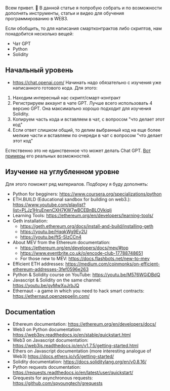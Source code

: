 Всем привет. 👋
В данной статье я попробую собрать и по возможности дополнять инструменты, статьи и видео для обучения программированию в WEB3.

Если обобщить, то для написания смартконтрактов либо скриптов, нам понадобится несколько вещей:
- Чат GPT
- Python
- Solidity

## Начальный уровень
- https://chat.openai.com/
Начинать надо обязательно с изучения уже написанного готового кода. Для этого:
1) Находим интересный нас скрипт/смарт-контракт
2) Регистрируем аккаунт в чате GPT. Лучше всего использовать 4 версию GPT. Она максимально хорошо подходит для изучения Solidity.
3) Копируем часть кода и вставляем в чат, с вопросом "что делает этот код"
4) Если ответ слишком общий, то делим выбранный код на еще более мелкие части и вставляем по очереди в чат с вопросом "что делает этот код"

Естественно это не единственное что может делать Chat GPT. [Вот примеры](https://beta.openai.com/examples) его реальных возможностей.

## Изучение на углубленном уровне
Для этого поможет ряд материалов. Подборку я буду дополнять:
- Python for begginers: https://www.coursera.org/specializations/python
- ETH.BUILD (Educational sandbox for building on web3.): https://www.youtube.com/playlist?list=PLJz1HruEnenCXH7KW7wBCEBnBLOVkiqIi
- Learning Tools: https://ethereum.org/en/developers/learning-tools/
- Geth installation: 
  - https://geth.ethereum.org/docs/install-and-build/installing-geth
  - https://youtu.be/HqqkWg9Ey2U
  - https://youtu.be/ftS-SlzCCn4
- About MEV from the Ethereum documentation:
  - https://ethereum.org/en/developers/docs/mev/#top
  - https://www.eventbrite.co.uk/o/encode-club-17788748651
  - For those new to MEV: https://docs.flashbots.net/new-to-mev
- Efficient ETH addresses: https://medium.com/coinmonks/on-efficient-ethereum-addresses-3fef0596e263
- Python & Solidity course on YouTube: https://youtu.be/M576WGiDBdQ
- Javascript & Solidity on the same channel: https://youtu.be/gyMwXuJrbJQ
- Ethernaut - a game in which you need to hack smart contracts: https://ethernaut.openzeppelin.com/

## Documentation
- Ethereum documentation: https://ethereum.org/en/developers/docs/
- Web3 on Python documentation: https://web3py.readthedocs.io/en/stable/quickstart.html
- Web3 on Javascript documentation: https://web3js.readthedocs.io/en/v1.7.5/getting-started.html
- Ethers on Javascript documentation (more interesting analogue of Web3) https://docs.ethers.io/v5/getting-started/
- Solidity documentation: https://docs.soliditylang.org/en/v0.8.16/
- Python requests documentation: https://requests.readthedocs.io/en/latest/user/quickstart/
- Grequests for asynchronous requests: https://github.com/spyoungtech/grequests
